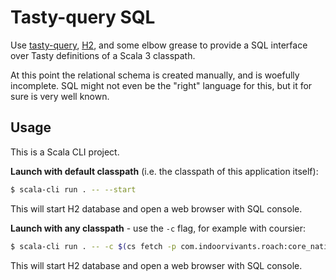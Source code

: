# Tasty-query SQL

Use [tasty-query](https://github.com/scalacenter/tasty-query), [H2](http://www.h2database.com), and some elbow grease to provide a SQL interface over Tasty definitions of a Scala 3 classpath.

At this point the relational schema is created manually, and is woefully incomplete. SQL might not even be the "right" language for this, but it for sure 
is very well known.

## Usage

This is a Scala CLI project.

**Launch with default classpath** (i.e. the classpath of this application itself):

```bash
$ scala-cli run . -- --start
```

This will start H2 database and open a web browser with SQL console.

**Launch with any classpath** - use the `-c` flag, for example with coursier:

```bash
$ scala-cli run . -- -c $(cs fetch -p com.indoorvivants.roach:core_native0.4_3:0.0.2) --start
```

This will start H2 database and open a web browser with SQL console.
